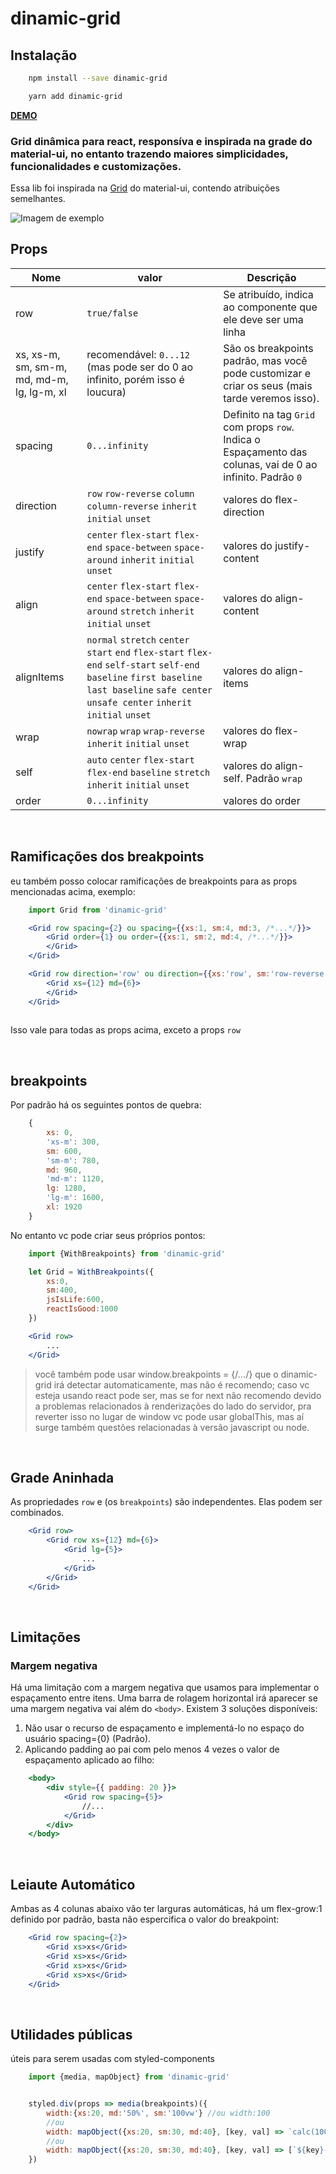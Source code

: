 # dinamic-grid

## Instalação
```bash
    npm install --save dinamic-grid
```
```bash
    yarn add dinamic-grid
```
**[DEMO](https://codesandbox.io/s/dinamic-grid-nviw4?file=/src/App.js)**
### Grid dinâmica para react, responsíva e inspirada na grade do material-ui, no entanto trazendo maiores simplicidades, funcionalidades e customizações.

Essa lib foi inspirada na [Grid](https://material-ui.com/pt/components/grid/) do material-ui, contendo atribuições semelhantes.

![Imagem de exemplo](https://uploaddeimagens.com.br/images/003/272/326/full/Captura_de_tela_de_2021-06-02_21-51-52.png?1622681532)
## Props

 Nome | valor |  Descrição  |
| ----- | -------- | ----------- |
| row | `true/false` | Se atribuído, indica ao componente que ele deve ser uma linha |
| xs, xs-m, sm, sm-m, md, md-m, lg, lg-m, xl | recomendável: `0...12` (mas pode ser do 0 ao infinito, porém isso é loucura) | São os breakpoints padrão, mas você pode customizar e criar os seus (mais tarde veremos isso). |
| spacing | `0...infinity` | Definito na tag `Grid` com props `row`. Indica o Espaçamento das colunas, vai de 0 ao infinito. Padrão `0` |
| direction | `row` `row-reverse` `column` `column-reverse` `inherit` `initial` `unset` | valores do flex-direction |
| justify | `center` `flex-start` `flex-end` `space-between` `space-around` `inherit` `initial` `unset` | valores do justify-content |
| align | `center` `flex-start` `flex-end` `space-between` `space-around` `stretch` `inherit` `initial` `unset` | valores do align-content |
| alignItems | `normal` `stretch` `center` `start` `end` `flex-start` `flex-end` `self-start` `self-end` `baseline` `first baseline` `last baseline` `safe center` `unsafe center` `inherit` `initial` `unset` | valores do align-items |
| wrap | `nowrap` `wrap` `wrap-reverse` `inherit` `initial` `unset` | valores do flex-wrap |
| self | `auto` `center` `flex-start` `flex-end` `baseline` `stretch` `inherit` `initial` `unset` | valores do align-self. Padrão `wrap` |
| order | `0...infinity` | valores do order |

<br/>

## Ramificações dos breakpoints

eu também posso colocar ramificações de breakpoints para as props mencionadas acima, exemplo:

```jsx
    import Grid from 'dinamic-grid'

    <Grid row spacing={2} ou spacing={{xs:1, sm:4, md:3, /*...*/}}>
        <Grid order={1} ou order={{xs:1, sm:2, md:4, /*...*/}}>
        </Grid>
    </Grid>

    <Grid row direction='row' ou direction={{xs:'row', sm:'row-reverse', md:'column-reverse', /*...*/}}>
        <Grid xs={12} md={6}>
        </Grid>
    </Grid>
    
```

Isso vale para todas as props acima, exceto a props `row`

<br/>

## breakpoints

Por padrão há os seguintes pontos de quebra:

```js
    {
        xs: 0,
        'xs-m': 300,
        sm: 600,
        'sm-m': 780,
        md: 960,
        'md-m': 1120,
        lg: 1280,
        'lg-m': 1600,
        xl: 1920
    }
```

No entanto vc pode criar seus próprios pontos:

```jsx 
    import {WithBreakpoints} from 'dinamic-grid'

    let Grid = WithBreakpoints({
        xs:0,
        sm:400,
        jsIsLife:600,
        reactIsGood:1000
    })

    <Grid row>
        ...
    </Grid>
```
> você também pode usar window.breakpoints = {/*...*/} que o dinamic-grid irá detectar automaticamente, mas não é recomendo; caso vc esteja usando react pode ser, mas se for next não recomendo devido a problemas relacionados à renderizações do lado do servidor, pra reverter isso no lugar de window vc pode usar globalThis, mas aí surge também questões relacionadas à versão javascript ou node.

<br/>

## Grade Aninhada

As propriedades `row` e (os `breakpoints`) são independentes. Elas podem ser combinados.

```jsx
    <Grid row>
        <Grid row xs={12} md={6}>
            <Grid lg={5}>
                ...
            </Grid>
        </Grid>
    </Grid>
```

<br/>

## Limitações
### Margem negativa

Há uma limitação com a margem negativa que usamos para implementar o espaçamento entre itens. Uma barra de rolagem horizontal irá aparecer se uma margem negativa vai além do `<body>`. Existem 3 soluções disponíveis:

1. Não usar o recurso de espaçamento e implementá-lo no espaço do usuário spacing={0} (Padrão).
2. Aplicando padding ao pai com pelo menos 4 vezes o valor de espaçamento aplicado ao filho:

```jsx
    <body>
        <div style={{ padding: 20 }}>
            <Grid row spacing={5}>
                //...
            </Grid>
        </div>
    </body>
```

<br/>

## Leiaute Automático

Ambas as 4 colunas abaixo vão ter larguras automáticas, há um flex-grow:1 definido por padrão, basta não espercifica o valor do breakpoint:

```jsx
    <Grid row spacing={2}>
        <Grid xs>xs</Grid>
        <Grid xs>xs</Grid>
        <Grid xs>xs</Grid>
        <Grid xs>xs</Grid>
    </Grid>
```

<br/>

## Utilidades públicas

úteis para serem usadas com styled-components

```jsx
    import {media, mapObject} from 'dinamic-grid'


    styled.div(props => media(breakpoints)({
        width:{xs:20, md:'50%', sm:'100vw'} //ou width:100
        //ou
        width: mapObject({xs:20, sm:30, md:40}, [key, val] => `calc(100 - ${val}px)`) // retorno {xs:'calc(100 - 20px)', sm:'calc(100 - 30px)', ...}
        //ou 
        width: mapObject({xs:20, sm:30, md:40}, [key, val] => [`${key}-m`, `calc(100 - ${val}px)`]) // retorno {xs-m:'calc(100 - 20px)', sm-m:'calc(100 - 30px)', ...}
    })
```
